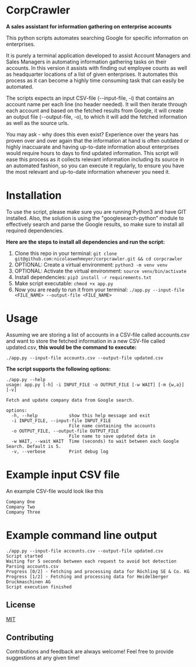 # CorpCrawler
**A sales assistant for information gathering on enterprise accounts**

This python scripts automates searching Google for specific information on enterprises.

It is purely a terminal application developed to assist Account Managers and Sales Managers in automating information gathering tasks on their accounts. In this version it assists with finding out employee counts as well as headquarter locations of a list of given enterprises. It automates this process as it can become a highly time consuming task that can easily be automated.

The scripts expects an input CSV-file (--input-file, -i) that contains an account name per each line (no header needed). It will then iterate through each account and based on the fetched results from Google, it will create an output file (--output-file, -o), to which it will add the fetched information as well as the source urls.

You may ask - why does this even exist? Experience over the years has proven over and over again that the information at hand is often outdated or highly inaccuarate and having up-to-date information about enterprises would require hours to days to find updated information. This script will ease this process as it collects relevant information including its source in an automated fashion, so you can execute it regularly, to ensure you have the most relevant and up-to-date information whenever you need it.

# Installation
To use the script, please make sure you are running Python3 and have GIT installed. Also, the solution is using the "googlesearch-python" module to effectively search and parse the Google results, so make sure to install all required dependencies.

**Here are the steps to install all dependencies and run the script:**
1. Clone this repo in your terminal: ```git clone git@github.com:nicolaswehmeyer/corpcrawler.git && cd corpcrawler```
1. OPTIONAL: Create a virtual environment: ```python3 -m venv venv```
2. OPTIONAL: Activate the virtual environment: ```source venv/bin/activate```
2. Install dependencies: ```pip3 install -r requirements.txt```
3. Make script executable: ```chmod +x app.py```
4. Now you are ready to run it from your terminal: ```./app.py --input-file <FILE_NAME> --output-file <FILE_NAME>```

# Usage
Assuming we are storing a list of accounts in a CSV-file called accounts.csv and want to store the fetched information in a new CSV-file called updated.csv, **this would be the command to execute:**
```
./app.py --input-file accounts.csv --output-file updated.csv
```
**The script supports the following options:**
```
./app.py --help                                          
usage: app.py [-h] -i INPUT_FILE -o OUTPUT_FILE [-w WAIT] [-m {w,a}] [-v]

Fetch and update company data from Google search.

options:
  -h, --help            show this help message and exit
  -i INPUT_FILE, --input-file INPUT_FILE
                        File name containing the accounts
  -o OUTPUT_FILE, --output-file OUTPUT_FILE
                        File name to save updated data in
  -w WAIT, --wait WAIT  Time (seconds) to wait between each Google Search. Default is 5.
  -v, --verbose         Print debug log
```

# Example input CSV file
An example CSV-file would look like this
```
Company One
Company Two
Company Three
```

# Example command line output
```
./app.py --input-file accounts.csv --output-file updated.csv
Script started
Waiting for 5 seconds between each request to avoid bot detection
Parsing accounts.csv
Progress [0/2] - Fetching and processing data for Röchling SE & Co. KG
Progress [1/2] - Fetching and processing data for Heidelberger Druckmaschinen AG
Script execution finished
```

## License

[MIT](https://choosealicense.com/licenses/mit/)

## Contributing

Contributions and feedback are always welcome! Feel free to provide suggestions at any given time!